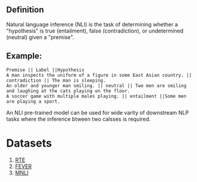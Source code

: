 ## Definition
Natural language inference (NLI) is the task of determining whether a "hypothesis" is true (entailment), false (contradiction), or undetermined (neutral) given a "premise".

## Example:

```
Premise	|| Label ||Hypothesis
A man inspects the uniform of a figure in some East Asian country. || contradiction || The man is sleeping.
An older and younger man smiling. || neutral || Two men are smiling and laughing at the cats playing on the floor.
A soccer game with multiple males playing. || entailment ||Some men are playing a sport.
```

An NLI pre-trained model can be used for wide varity of downstream NLP tasks where the inference btween two calsses is required.

# Datasets
1. [RTE](https://deepai.org/dataset/rte)
2. [FEVER](https://fever.ai/dataset/adversarial.html)
3. [MNLI](https://huggingface.co/datasets/Jikiwa/glue-mnli-train)